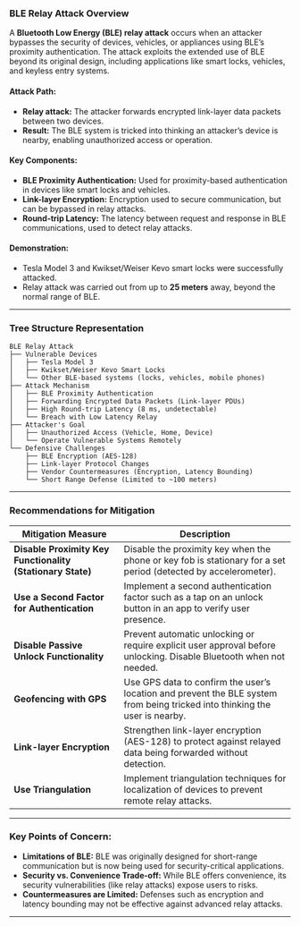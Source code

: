 

### BLE Relay Attack Overview
A **Bluetooth Low Energy (BLE) relay attack** occurs when an attacker bypasses the security of devices, vehicles, or appliances using BLE’s proximity authentication. The attack exploits the extended use of BLE beyond its original design, including applications like smart locks, vehicles, and keyless entry systems.

#### Attack Path:
- **Relay attack:** The attacker forwards encrypted link-layer data packets between two devices.
- **Result:** The BLE system is tricked into thinking an attacker’s device is nearby, enabling unauthorized access or operation.

#### Key Components:
- **BLE Proximity Authentication:** Used for proximity-based authentication in devices like smart locks and vehicles.
- **Link-layer Encryption:** Encryption used to secure communication, but can be bypassed in relay attacks.
- **Round-trip Latency:** The latency between request and response in BLE communications, used to detect relay attacks.

#### Demonstration:
- Tesla Model 3 and Kwikset/Weiser Kevo smart locks were successfully attacked.
- Relay attack was carried out from up to **25 meters** away, beyond the normal range of BLE.

---

### Tree Structure Representation

```
BLE Relay Attack
├── Vulnerable Devices
│   ├── Tesla Model 3
│   ├── Kwikset/Weiser Kevo Smart Locks
│   └── Other BLE-based systems (locks, vehicles, mobile phones)
├── Attack Mechanism
│   ├── BLE Proximity Authentication
│   ├── Forwarding Encrypted Data Packets (Link-layer PDUs)
│   ├── High Round-trip Latency (8 ms, undetectable)
│   └── Breach with Low Latency Relay
├── Attacker's Goal
│   ├── Unauthorized Access (Vehicle, Home, Device)
│   └── Operate Vulnerable Systems Remotely
└── Defensive Challenges
    ├── BLE Encryption (AES-128) 
    ├── Link-layer Protocol Changes
    ├── Vendor Countermeasures (Encryption, Latency Bounding)
    └── Short Range Defense (Limited to ~100 meters)
```

---

### Recommendations for Mitigation

| **Mitigation Measure**                                | **Description**                                                                                                                                 |
|-------------------------------------------------------|-------------------------------------------------------------------------------------------------------------------------------------------------|
| **Disable Proximity Key Functionality (Stationary State)**  | Disable the proximity key when the phone or key fob is stationary for a set period (detected by accelerometer).                                    |
| **Use a Second Factor for Authentication**           | Implement a second authentication factor such as a tap on an unlock button in an app to verify user presence.                                     |
| **Disable Passive Unlock Functionality**             | Prevent automatic unlocking or require explicit user approval before unlocking. Disable Bluetooth when not needed.                             |
| **Geofencing with GPS**                               | Use GPS data to confirm the user’s location and prevent the BLE system from being tricked into thinking the user is nearby.                     |
| **Link-layer Encryption**                             | Strengthen link-layer encryption (AES-128) to protect against relayed data being forwarded without detection.                                   |
| **Use Triangulation**                                 | Implement triangulation techniques for localization of devices to prevent remote relay attacks.                                                 |

---

### Key Points of Concern:
- **Limitations of BLE:** BLE was originally designed for short-range communication but is now being used for security-critical applications.
- **Security vs. Convenience Trade-off:** While BLE offers convenience, its security vulnerabilities (like relay attacks) expose users to risks.
- **Countermeasures are Limited:** Defenses such as encryption and latency bounding may not be effective against advanced relay attacks.

---

